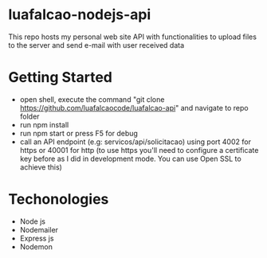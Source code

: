 # luafalcao-nodejs-api

This repo hosts my personal web site API with functionalities to upload files to the server and send e-mail with user received data 

# Getting Started

- open shell, execute the command "git clone https://github.com/luafalcaocode/luafalcao-api" and navigate to repo folder
- run npm install
- run npm start or press F5 for debug
- call an API endpoint (e.g: servicos/api/solicitacao) using port 4002 for https or 40001 for http (to use https you'll need to configure a certificate key before as I did in development mode. You can use Open SSL to achieve this)

# Techonologies

- Node js
- Nodemailer
- Express js
- Nodemon
